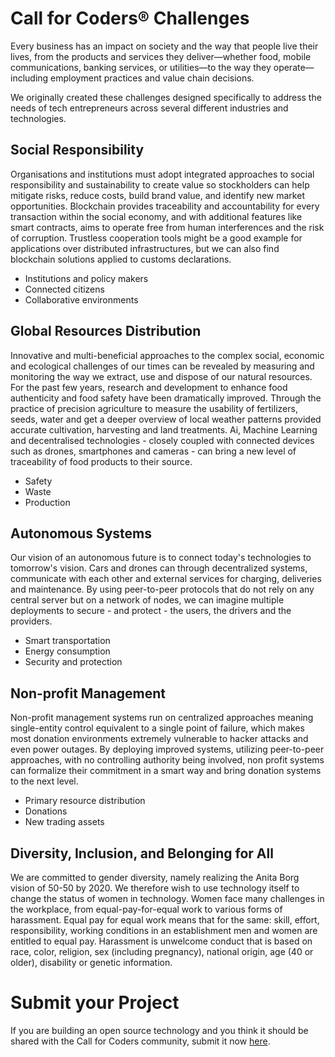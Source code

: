 # Call for Coders® Challenges
Every business has an impact on society and the way that people live their lives, from the products and services they deliver—whether food, mobile communications, banking services, or utilities—to the way they operate—including employment practices and value chain decisions.

We originally created these challenges designed specifically to address the needs of tech entrepreneurs across several different industries and technologies.

## Social Responsibility
Organisations and institutions must adopt integrated approaches to social responsibility and sustainability to create value so stockholders can help mitigate risks, reduce costs, build brand value, and identify new market opportunities. 
Blockchain provides traceability and accountability for every transaction within the social economy, and with additional features like smart contracts, aims to operate free from human interferences and the risk of corruption.
Trustless cooperation tools might be a good example for applications over distributed infrastructures, but we can also find blockchain solutions applied to customs declarations.
- Institutions and policy makers
- Connected citizens
- Collaborative environments

## Global Resources Distribution
Innovative and multi-beneficial approaches to the complex social, economic and ecological challenges of our times can be revealed by measuring and monitoring the way we extract, use and dispose of our natural resources.
For the past few years, research and development to enhance food authenticity and food safety have been dramatically improved.
Through the practice of precision agriculture to measure the usability of fertilizers, seeds, water and get a deeper overview of local weather patterns provided accurate cultivation, harvesting and land treatments.
Ai, Machine Learning and decentralised technologies - closely coupled with connected devices such as drones, smartphones and cameras - can bring a new level of traceability of food products to their source.
- Safety
- Waste
- Production

## Autonomous Systems
Our vision of an autonomous future is to connect today's technologies to tomorrow's vision.
Cars and drones can through decentralized systems, communicate with each other and external services for charging, deliveries and maintenance.
By using peer-to-peer protocols that do not rely on any central server but on a network of nodes, we can imagine multiple deployments to secure - and protect - the users, the drivers and the providers.
- Smart transportation
- Energy consumption
- Security and protection

## Non-profit Management
Non-profit management systems run on centralized approaches meaning single-entity control equivalent to a single point of failure, which makes most donation environments extremely vulnerable to hacker attacks and even power outages.
By deploying improved systems, utilizing peer-to-peer approaches, with no controlling authority being involved, non profit systems can formalize their commitment in a smart way and bring donation systems to the next level.
- Primary resource distribution
- Donations
- New trading assets

## Diversity, Inclusion, and Belonging for All
We are committed to gender diversity, namely realizing the Anita Borg vision of 50-50 by 2020. We therefore wish to use technology itself to change the status of women in technology. 
Women face many challenges in the workplace, from equal-pay-for-equal work to various forms of harassment. Equal pay for equal work means that for the same: skill, effort, responsibility, working conditions in an establishment men and women are entitled to equal pay. Harassment is unwelcome conduct that is based on race, color, religion, sex (including pregnancy), national origin, age (40 or older), disability or genetic information.


# Submit your Project 
If you are building an open source technology and you think it should be shared with the Call for Coders community, submit it now <a href="https://bit.ly/CallforCodersProjectForm">here</a>.
